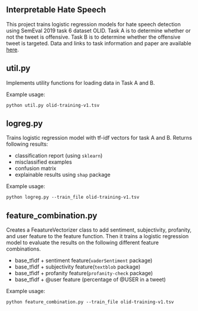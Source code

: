 Interpretable Hate Speech
--------------------------------------------
This project trains logistic regression models for hate speech detection 
using SemEval 2019 task 6 dataset OLID. Task A is to determine whether or not
the tweet is offensive. Task B is to determine whether the offensive tweet is targeted.
Data and links to task information and paper are available 
[here](https://sites.google.com/site/offensevalsharedtask/offenseval2019).

## util.py
Implements utility functions for loading data in
Task A and B. 

Example usage:

`python util.py olid-training-v1.tsv`
## logreg.py
Trains logistic regression model with tf-idf
vectors for task A and B.
Returns following results:
* classification report (using `sklearn`)
* misclassified examples
* confusion matrix
* explainable results using `shap` package

Example usage:

`python logreg.py --train_file olid-training-v1.tsv`

## feature_combination.py
Creates a FeaatureVectorizer class to add sentiment,
subjectivity, profanity, and user feature 
to the feature function. Then it trains a logistic
regression model to evaluate the results on
the following different feature combinations.
* base_tfidf + sentiment feature(`vaderSentiment` package)
* base_tfidf + subjectivity feature(`textblob` package)
* base_tfidf + profanity feature(`profanity-check` package)
* base_tfidf + @user feature (percentage of @USER in a tweet)

Example usage:

`python feature_combination.py --train_file olid-training-v1.tsv`

